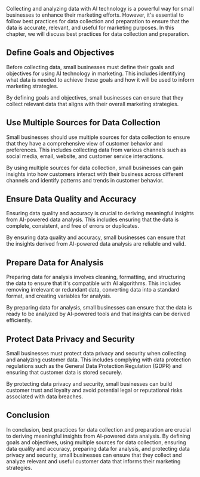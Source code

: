 
Collecting and analyzing data with AI technology is a powerful way for small businesses to enhance their marketing efforts. However, it's essential to follow best practices for data collection and preparation to ensure that the data is accurate, relevant, and useful for marketing purposes. In this chapter, we will discuss best practices for data collection and preparation.

Define Goals and Objectives
---------------------------

Before collecting data, small businesses must define their goals and objectives for using AI technology in marketing. This includes identifying what data is needed to achieve these goals and how it will be used to inform marketing strategies.

By defining goals and objectives, small businesses can ensure that they collect relevant data that aligns with their overall marketing strategies.

Use Multiple Sources for Data Collection
----------------------------------------

Small businesses should use multiple sources for data collection to ensure that they have a comprehensive view of customer behavior and preferences. This includes collecting data from various channels such as social media, email, website, and customer service interactions.

By using multiple sources for data collection, small businesses can gain insights into how customers interact with their business across different channels and identify patterns and trends in customer behavior.

Ensure Data Quality and Accuracy
--------------------------------

Ensuring data quality and accuracy is crucial to deriving meaningful insights from AI-powered data analysis. This includes ensuring that the data is complete, consistent, and free of errors or duplicates.

By ensuring data quality and accuracy, small businesses can ensure that the insights derived from AI-powered data analysis are reliable and valid.

Prepare Data for Analysis
-------------------------

Preparing data for analysis involves cleaning, formatting, and structuring the data to ensure that it's compatible with AI algorithms. This includes removing irrelevant or redundant data, converting data into a standard format, and creating variables for analysis.

By preparing data for analysis, small businesses can ensure that the data is ready to be analyzed by AI-powered tools and that insights can be derived efficiently.

Protect Data Privacy and Security
---------------------------------

Small businesses must protect data privacy and security when collecting and analyzing customer data. This includes complying with data protection regulations such as the General Data Protection Regulation (GDPR) and ensuring that customer data is stored securely.

By protecting data privacy and security, small businesses can build customer trust and loyalty and avoid potential legal or reputational risks associated with data breaches.

Conclusion
----------

In conclusion, best practices for data collection and preparation are crucial to deriving meaningful insights from AI-powered data analysis. By defining goals and objectives, using multiple sources for data collection, ensuring data quality and accuracy, preparing data for analysis, and protecting data privacy and security, small businesses can ensure that they collect and analyze relevant and useful customer data that informs their marketing strategies.

